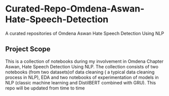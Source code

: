 # Curated-Repo-Omdena-Aswan-Hate-Speech-Detection
A curated repositories of Omdena Aswan Hate Speech Detection Using NLP
## Project Scope
This is a collection of notebooks during my involvement in Omdena Chapter Aswan, Hate Speech Detection Using NLP. The collection consists of two notebooks (from two datasets)of data cleaning ( a typical data cleaning process in NLP), EDA and two notebooks of experimentation of models in NLP (classic machine learning and DistilBERT combined with GRU). This repo will be updated from time to time
